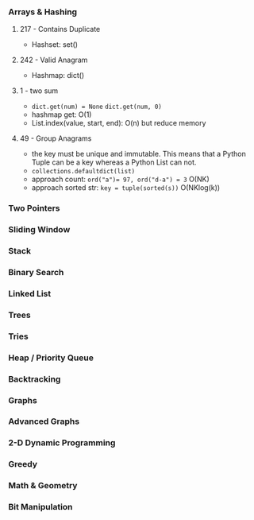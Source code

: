 ### Arrays & Hashing

1. 217 - Contains Duplicate
   - Hashset: set()
2. 242 - Valid Anagram
   - Hashmap: dict()

3. 1 - two sum
   - `dict.get(num) = None`	`dict.get(num, 0)`
   - hashmap get: O(1)
   - List.index(value, start, end): O(n) but reduce memory

4. 49 - Group Anagrams
   - the key must be unique and immutable. This means that a Python Tuple can be a key whereas a Python List can not. 
   - `collections.defaultdict(list)`
   - approach count:  `ord("a")= 97, ord("d-a") = 3`  O(NK)
   - approach sorted str: `key = tuple(sorted(s))`  O(NKlog(k))

### Two Pointers



### Sliding Window



### Stack



### Binary Search



### Linked List



### Trees



### Tries



### Heap / Priority Queue



### Backtracking



### Graphs



### Advanced Graphs



### 2-D Dynamic Programming



### Greedy



### Math & Geometry



### Bit Manipulation